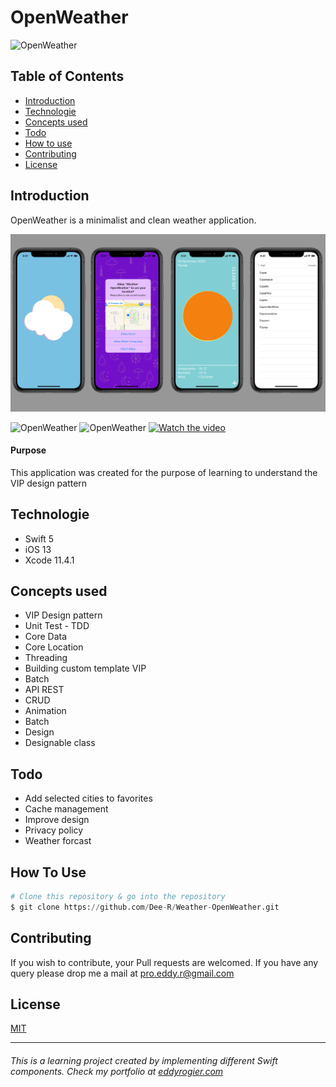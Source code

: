 # OpenWeather

![OpenWeather](https://www.eddyrogier.com/static/media/OpenWeather-b0.1445331d.jpg)

## Table of Contents
* [Introduction](#introduction)
* [Technologie](#technologie)
* [Concepts used](#concepts-used)
* [Todo](#todo)
* [How to use](#how-to-use)
* [Contributing](#contributing)
* [License](#license)

## Introduction
OpenWeather is a minimalist and clean weather application.


![OpenWeather](https://github.com/Dee-R/Weather-OpenWeather/blob/main/OpenWeather.jpg?raw=true) 

![OpenWeather](https://www.eddyrogier.com/static/media/OpenWeather-s0.1da01c4e.jpg)
![OpenWeather](https://www.eddyrogier.com/static/media/OpenWeather-s1.6f50540e.jpg)
[![Watch the video](https://cdn.shopify.com/s/files/1/2018/8867/files/play-button.png)](https://project.getcode.fr/Weather-OpenWeather/Weather-OpenWeather-v0.mp4)

#### Purpose

This application was created for the purpose of learning to understand the VIP design pattern

## Technologie
* Swift 5
* iOS 13
* Xcode 11.4.1

## Concepts used
* VIP Design pattern
* Unit Test - TDD
* Core Data
* Core Location
* Threading
* Building custom template VIP
* Batch
* API REST 
* CRUD
* Animation
* Batch
* Design
* Designable class

## Todo
* Add selected cities to favorites 
* Cache management 
* Improve design 
* Privacy policy 
* Weather forcast

## How To Use
```python
# Clone this repository & go into the repository
$ git clone https://github.com/Dee-R/Weather-OpenWeather.git
```

## Contributing
If you wish to contribute, your Pull requests are welcomed. If you have any query please drop me a mail at [pro.eddy.r@gmail.com](pro.eddy.r@gmail.com)

## License
[MIT](https://github.com/Dee-R/Weather-OpenWeather/blob/main/LICENSE)

___
######   This is a learning project created by implementing different Swift components. Check my portfolio at [eddyrogier.com](https://www.eddyrogier.com/)
